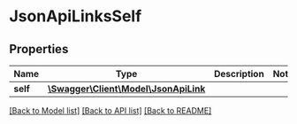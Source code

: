 # JsonApiLinksSelf

## Properties
Name | Type | Description | Notes
------------ | ------------- | ------------- | -------------
**self** | [**\Swagger\Client\Model\JsonApiLink**](JsonApiLink.md) |  | 

[[Back to Model list]](../README.md#documentation-for-models) [[Back to API list]](../README.md#documentation-for-api-endpoints) [[Back to README]](../README.md)


